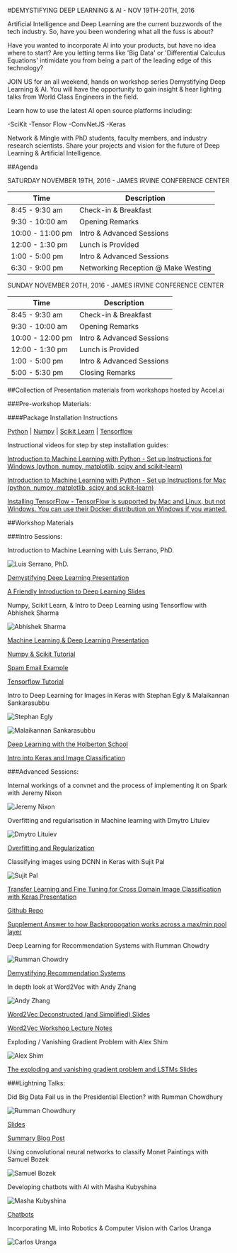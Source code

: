 #DEMYSTIFYING DEEP LEARNING & AI - NOV 19TH-20TH, 2016

Artificial Intelligence and Deep Learning are the current buzzwords of the tech industry. So, have you been wondering what all the fuss is about?

Have you wanted to incorporate AI into your products, but have no idea where to start? Are you letting terms like 'Big Data' or 'Differential Calculus Equations' intimidate you from being a part of the leading edge of this technology?

JOIN US for an all weekend, hands on workshop series Demystifying Deep Learning & AI. You will have the opportunity to gain insight & hear lighting talks from World Class Engineers in the field.

Learn how to use the latest AI open source platforms including:

-SciKit
-Tensor Flow
-ConvNetJS
-Keras


Network & Mingle with PhD students, faculty members, and industry research scientists. Share your projects and vision for the future of Deep Learning & Artificial Intelligence.


##Agenda

SATURDAY NOVEMBER 19TH, 2016 - JAMES IRVINE CONFERENCE CENTER

Time | Description
---------------|-------------------------
8:45 - 9:30 am | Check-in & Breakfast
9:30 - 10:00 am | Opening Remarks
10:00 - 11:00 pm | Intro & Advanced Sessions
12:00 - 1:30 pm | Lunch is Provided
1:00 - 5:00 pm | Intro & Advanced Sessions
6:30 - 9:00 pm |  Networking Reception @ Make Westing


SUNDAY NOVEMBER 20TH, 2016 - JAMES IRVINE CONFERENCE CENTER

Time | Description
---------------|------------------------------
8:45 - 9:30 am | Check-in & Breakfast
9:30 - 10:00 am | Opening Remarks
10:00 - 12:00 pm | Intro & Advanced Sessions
12:00 - 1:30 pm |  Lunch is Provided
1:00 - 5:00 pm | Intro & Advanced Sessions
5:00 - 5:30 pm | Closing Remarks

##Collection of Presentation materials from workshops hosted by Accel.ai

###Pre-workshop Materials:

####Package Installation Instructions

[Python](https://www.python.org/downloads/) |
[Numpy](http://scipy.org/install.html) |
[Scikit Learn](http://scikit-learn.org/stable/install.html) |
[Tensorflow](https://www.tensorflow.org/versions/r0.11/get_started/os_setup.html)

Instructional videos for step by step installation guides:

[Introduction to Machine Learning with Python - Set up Instructions for Windows (python, numpy, matplotlib, scipy and scikit-learn)](https://youtu.be/Lb5YT-Bg7N4)

[Introduction to Machine Learning with Python - Set up Instructions for Mac (python, numpy, matplotlib, scipy and scikit-learn)](https://youtu.be/UMftbOgUON8)

[Installing TensorFlow - TensorFlow is supported by Mac and Linux, but not Windows. You can use their Docker distribution on Windows if you wanted.](https://youtu.be/CvspEt8kSIg)


##Workshop Materials

###Intro Sessions:

Introduction to Machine Learning with Luis Serrano, PhD.

![Luis Serrano, PhD.](/img/luis.jpg)

[Demystifying Deep Learning Presentation](https://drive.google.com/file/d/0BwM5tQny1YZUQ2xEMzJOSEJMWU0/view?usp=sharing)

[A Friendly Introduction to Deep Learning Slides](https://drive.google.com/file/d/0BwM5tQny1YZUZnh6QTNSM3c5eTA/view?usp=sharing)


Numpy, Scikit Learn, & Intro to Deep Learning using Tensorflow with Abhishek Sharma

![Abhishek Sharma](/img/abhishek.jpg)

[Machine Learning & Deep Learning Presentation](https://drive.google.com/file/d/0B7ndnLaJmtblaE53LVU0ZU9BbnM/view?usp=sharing)

[Numpy & Scikit Tutorial](https://github.com/abhi21/intro_to_ml_dl)

[Spam Email Example](https://github.com/abhi21/Spam-Classifier-NB)

[Tensorflow Tutorial](https://github.com/abhi21/tf-tutorial)


Intro to Deep Learning for Images in Keras with Stephan Egly & Malaikannan Sankarasubbu

![Stephan Egly](/img/stephane.jpg)

![Malaikannan Sankarasubbu](/img/malaikannan.jpg)

[Deep Learning with the Holberton School](https://github.com/holbertonschool/deep-learning)

[Intro into Keras and Image Classification](https://github.com/malaikannan/Talks)



###Advanced Sessions:

Internal workings of a convnet and the process of implementing it on Spark with Jeremy Nixon

![Jeremy Nixon](/img/jeremy.jpg)


Overfitting and regularisation in Machine learning with Dmytro Lituiev

![Dmytro Lituiev](/img/Dmytro.jpg)

[Overfitting and Regularization](https://github.com/DSLituiev/teaching/tree/master/regularization)


Classifying images using DCNN in Keras with Sujit Pal

![Sujit Pal](/img/sujit.jpg)

[Transfer Learning and Fine Tuning for Cross Domain Image Classification with Keras Presentation](http://www.slideshare.net/sujitpal/transfer-learning-and-fine-tuning-for-cross-domain-image-classification-with-keras)

[Github Repo](https://github.com/sujitpal/fttl-with-keras)

[Supplement Answer to how Backpropogation works across a max/min pool layer](https://www.quora.com/In-neural-networks-how-does-backpropagation-get-carried-through-maxpool-layers)


Deep Learning for Recommendation Systems with Rumman Chowdry

![Rumman Chowdry](/img/rumman.jpg)

[Demystifying Recommendation Systems](http://www.slideshare.net/rummanc/demystifying-recommendation-systems?ref=http://www.rummanchowdhury.com/readme/)


In depth look at Word2Vec with Andy Zhang

![Andy Zhang](/img/andy.jpg)

[Word2Vec Deconstructed (and Simplified) Slides](https://github.com/ZhangBanger/workshops/blob/master/Word2Vec%20Deconstructed%20%26%20Simplified.ipynb)

[Word2Vec Workshop Lecture Notes](http://zhangbanger.github.io/2016/11/22/word2vec-workshop-lecture-notes.html)


Exploding / Vanishing Gradient Problem with Alex Shim

![Alex Shim](/img/alex.jpg)

[The exploding and vanishing gradient problem and LSTMs Slides](https://drive.google.com/file/d/0BwM5tQny1YZUT0JYNlNUc3d2T1hfT1A4Rzd3NjRDaGdsbzQ0/view?usp=sharing)



###Lightning Talks:

Did Big Data Fail us in the Presidential Election? with Rumman Chowdhury

![Rumman Chowdhury](/img/rumman.jpg)

[Slides](https://drive.google.com/file/d/0BwM5tQny1YZUeUI4TnVVQ3FCRGM/view?usp=sharing)

[Summary Blog Post](http://www.rummanchowdhury.com/readme/2016/12/11/did-big-data-fail-us-in-the-presidential-election)

Using convolutional neural networks to classify Monet Paintings with Samuel Bozek

![Samuel Bozek](/img/sam.jpg)

Developing chatbots with AI with Masha Kubyshina

![Masha Kubyshina](/img/masha.jpg)

[Chatbots](https://drive.google.com/file/d/0BwM5tQny1YZUYTF3TktrSFhxdXJjS0NKMzM4cC1nQV9SbGZB/view?usp=sharing)


Incorporating ML into Robotics & Computer Vision with Carlos Uranga

![Carlos Uranga](/img/carlos.jpg)